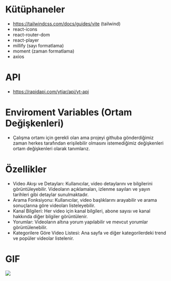 # Kütüphaneler

- https://tailwindcss.com/docs/guides/vite (tailwind)
- react-icons
- react-router-dom
- react-player
- millify (sayı formatlama)
- moment (zaman formatlama)
- axios

# API

- https://rapidapi.com/ytjar/api/yt-api

# Enviroment Variables (Ortam Değişkenleri) 

- Çalışma ortamı için gerekli olan ama projeyi githuba gönderdiğimiz zaman herkes tarafından erişilebilir olmasını istemediğimiz değişkenleri ortam değişkenleri olarak tanımlarız.

# Özellikler

- Video Akışı ve Detayları: Kullanıcılar, video detaylarını ve bilgilerini görüntüleyebilir. Videoların açıklamaları, izlenme sayıları ve yayın tarihleri gibi detaylar sunulmaktadır.
- Arama Fonksiyonu: Kullanıcılar, video başlıklarını arayabilir ve arama sonuçlarına göre videoları listeleyebilir.
- Kanal Bilgileri: Her video için kanal bilgileri, abone sayısı ve kanal hakkında diğer bilgiler görüntülenir.
- Yorumlar: Videoların altına yorum yapılabilir ve mevcut yorumlar görüntülenebilir.
- Kategorilere Göre Video Listesi: Ana sayfa ve diğer kategorilerdeki trend ve popüler videolar listelenir.

# GIF

![](./download.gif)

